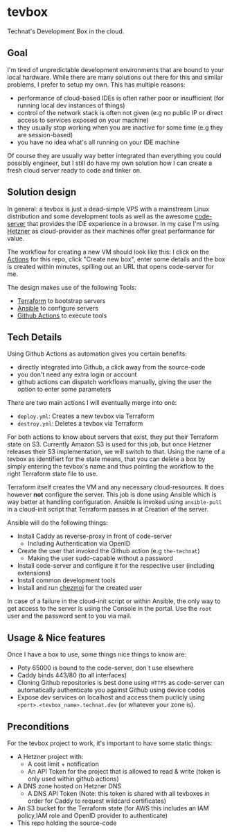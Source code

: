# tevbox

Technat's Development Box in the cloud.

## Goal

I'm tired of unpredictable development environments that are bound to your local hardware. While there are many solutions out there for this and similar problems, I prefer to setup my own. This has multiple reasons:
- performance of cloud-based IDEs is often rather poor or insufficient (for running local dev instances of things)
- control of the network stack is often not given (e.g no public IP or direct access to services exposed on your machine)
- they usually stop working when you are inactive for some time (e.g they are session-based)
- you have no idea what's all running on your IDE machine

Of course they are usually way better integrated than everything you could possibly engineer, but I still do have my own solution how I can create a fresh cloud server ready to code and tinker on.

## Solution design

In general: a tevbox is just a dead-simple VPS with a mainstream Linux distribution and some development tools as well as the awesome [code-server](https://github.com/coder/code-server) that provides the IDE experience in a browser. In my case I'm using [Hetzner](http://hetzner.de/) as cloud-provider as their machines offer great performance for value. 

The workflow for creating a new VM should look like this: I click on the [Actions](https://github.com/the-technat/tevbox/actions) for this repo, click "Create new box", enter some details and the box is created within minutes, spilling out an URL that opens code-server for me.

The design makes use of the following Tools:
- [Terraform](https://terraform.io) to bootstrap servers
- [Ansible](https://www.ansible.com/) to configure servers
- [Github Actions](https://docs.github.com/en/actions) to execute tools

## Tech Details

Using Github Actions as automation gives you certain benefits:
- directly integrated into Github, a click away from the source-code
- you don't need any extra login or account
- github actions can dispatch workflows manually, giving the user the option to enter some parameters

There are two main actions I will eventually merge into one:
- `deploy.yml`: Creates a new tevbox via Terraform
- `destroy.yml`: Deletes a tevbox via Terraform

For both actions to know about servers that exist, they put their Terraform state on S3. Currently Amazon S3 is used for this job, but once Hetzner releases their S3 implementation, we will switch to that. Using the name of a tevbox as identifiert for the state means, that you can delete a box by simply entering the tevbox's name and thus pointing the workflow to the right Terraform state file to use.

Terraform itself creates the VM and any necessary cloud-resources. It does however **not** configure the server. This job is done using Ansible which is way better at handling configuration. Ansible is invoked using `ansible-pull` in a cloud-init script that Terraform passes in at Creation of the server.

Ansible will do the following things:
- Install Caddy as reverse-proxy in front of code-server
  - Including Authentication via OpenID 
- Create the user that invoked the Github action (e.g `the-technat`)
  - Making the user sudo-capable without a password
- Install code-server and configure it for the respective user (including extensions)
- Install common development tools 
- Install and run [chezmoi](https://chezmoi.io) for the created user

In case of a failure in the cloud-init script or within Ansible, the only way to get access to the server is using the Console in the portal. Use the `root` user and the password sent to you via mail.

## Usage & Nice features

Once I have a box to use, some things nice things to know are:
- Poty 65000 is bound to the code-server, don´t use elsewhere
- Caddy binds 443/80 (to all interfaces) 
- Cloning Github repositories is best done using `HTTPS` as code-server can automatically authenticate you against Github using device codes
- Expose dev services on localhost and access them puclicly using       `<port>.<tevbox_name>.technat.dev` (or whatever your zone is).

## Preconditions

For the tevbox project to work, it's important to have some static things:
- A Hetzner project with:
  - A cost limit + notification
  - An API Token for the project that is allowed to read & write (token is only used within github actions)
- A DNS zone hosted on Hetzner DNS
  - A DNS API Token (Note: this token is shared with all tevboxes in order for Caddy to request wildcard certificates)
- An S3 bucket for the Terraform state (for AWS this includes an IAM policy,IAM role and OpenID provider to authenticate)
- This repo holding the source-code